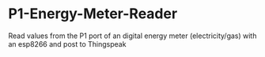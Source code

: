# P1-Energy-Meter-Reader
Read values from the P1 port of an digital energy meter (electricity/gas) with an esp8266 and post to Thingspeak

